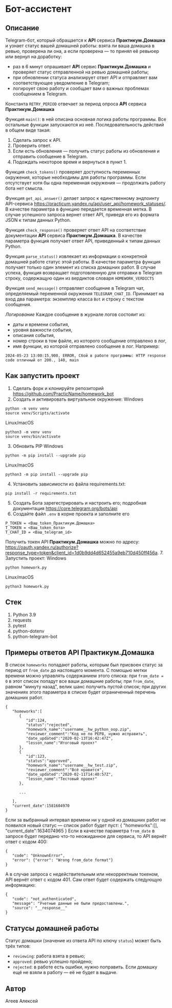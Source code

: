 # Бот-ассистент
## Описание
Telegram-бот, который обращается к __API__ сервиса __Практикум.Домашка__ и узнает статус вашей домашней работы: взята ли ваша домашка в ревью, проверена ли она, а если проверена — то принял её ревьюер или вернул на доработку:
- раз в 6 минут опрашивает __API__ сервис __Практикум.Домашка__ и проверяет статус отправленной на ревью домашней работы;
- при обновлении статуса анализирует ответ API и отправляет вам соответствующее уведомление в Telegram;
- логироует свою работу и сообщает вам о важных проблемах сообщением в Telegram.

Константа ```RETRY_PERIOD``` отвечает за период опроса __API__ сервиса __Практикум.Домашка__

Функция ```main()```: в ней описана основная логика работы программы. Все остальные функции запускаются из неё. Последовательность действий в общем виде такая:
1. Сделать запрос к API.
2. Проверить ответ.
3. Если есть обновления — получить статус работы из обновления и отправить сообщение в Telegram.
4. Подождать некоторое время и вернуться в пункт 1.

Функция ```check_tokens()``` проверяет доступность переменных окружения, которые необходимы для работы программы. Если отсутствует хотя бы одна переменная окружения — продолжать работу бота нет смысла.

Функция ```get_api_answer()``` делает запрос к единственному эндпоинту API-сервиса <https://practicum.yandex.ru/api/user_api/homework_statuses/>. В качестве параметра в функцию передается временная метка. В случае успешного запроса вернет ответ API, приведя его из формата JSON к типам данных Python.

Функция ```check_response()``` проверяет ответ API на соответствие документации __API__ сервиса __Практикум.Домашка__. В качестве параметра функция получает ответ API, приведенный к типам данных Python.

Функция ```parse_status()``` извлекает из информации о конкретной домашней работе статус этой работы. В качестве параметра функция получает только один элемент из списка домашних работ. В случае успеха, функция возвращает подготовленную для отправки в Telegram строку, содержащую один из вердиктов словаря ```HOMEWORK_VERDICTS```

Функция ```send_message()``` отправляет сообщение в Telegram чат, определяемый переменной окружения ```TELEGRAM_CHAT_ID```. Принимает на вход два параметра: экземпляр класса ```Bot``` и строку с текстом сообщения.

_Логирование_
Каждое сообщение в журнале логов состояит из:
- даты и времени события,
- уровня важности события,
- описания события,
- номер строки в том файле, из которого сообщение отправлено в лог,
- имя функции, из которой отправлено сообщение в лог.
Например:
```
2024-05-23 13:00:15,900, ERROR, Сбой в работе программы: HTTP response code отличный от 200., 140, main
```

## Как запустить проект
1. Cделать форк и клонируйте репозиторий <https://github.com/PracticName/homework_bot>
2. Cоздать и активировать виртуальное окружение:
Windows
```
python -m venv venv
source venv/Scripts/activate
```
Linux/macOS
```
python3 -m venv venv
source venv/bin/activate
```
3. Обновить PIP
Windows
```
python -m pip install --upgrade pip
```
Linux/macOS
```
python3 -m pip install --upgrade pip
```
4. Установить зависимости из файла requirements.txt:
```
pip install -r requirements.txt
```
5. Создать Бота зарегестрировать и настроить его; подробная документация <https://core.telegram.org/bots/api>
6. Создайте файл ```.env``` в корне проекта и заполните его
```
P_TOKEN = <Ваш_token_Практикум.Домашка>
T_TOKEN = <Ваш_token_бота>
T_CHAT_ID = <Ваш_telegram_id>
```
Получить токен API __Практикум.Домашка__ можно по адресу: <https://oauth.yandex.ru/authorize?response_type=token&client_id=1d0b9dd4d652455a9eb710d450ff456a>.
7. Запустить проект:
Windows
```
python homework.py 
```
Linux/macOS
```
python3 homework.py 
```
## Стек
1. Python 3.9
2. requests
3. pytest
4. python-dotenv
5. python-telegram-bot

## Примеры ответов API Практикум.Домашка
В список ```homeworks``` попадают работы, которым был присвоен статус за период от ```from_date``` до настоящего момента. С помощью метки времени можно управлять содержанием этого списка: 
при ```from_date = 0``` в этот список попадут все ваши домашние работы;
при ```from_date```, равном "минуту назад", велик шанс получить пустой список;
при других значениях этого параметра в списке будет ограниченный перечень домашних работ.

```
{
   "homeworks":[
      {
         "id":124,
         "status":"rejected",
         "homework_name":"username__hw_python_oop.zip",
         "reviewer_comment":"Код не по PEP8, нужно исправить",
         "date_updated":"2020-02-13T16:42:47Z",
         "lesson_name":"Итоговый проект"
      },
      {
         "id":123,
         "status":"approved",
         "homework_name":"username__hw_test.zip",
         "reviewer_comment":"Всё нравится",
         "date_updated":"2020-02-11T14:40:57Z",
         "lesson_name":"Тестовый проект"
      },

      ...

   ],
   "current_date":1581604970
} 
```
Если за выбранный интервал времени ни у одной из домашних работ не появился новый статус — список работ будет пуст:
{
   "homeworks":[],
   "current_date":1634074965
}
Если в качестве параметра ```from_date``` в запросе будет передано что-то неожиданное для сервиса, то API вернёт ответ с кодом 400:
```
{
   "code": "UnknownError",
   "error": {"error": "Wrong from_date format"}
}
```
А в случае запроса с недействительным или некорректным токеном, API вернёт ответ с кодом 401. Сам ответ будет содержать следующую информацию:
```
{
   "code": "not_authenticated",
   "message": "Учетные данные не были предоставлены.",
   "source": "__response__"
}
```
## Статусы домашней работы
Статус домашки (значение из ответа API по ключу ```status```) может быть трёх типов:
- ```reviewing```: работа взята в ревью;
- ```approved```: ревью успешно пройдено;
- ```rejected```: в работе есть ошибки, нужно поправить.
Если домашку ещё не взяли в работу — её не будет в выдаче.  

## Автор
Агеев Алексей